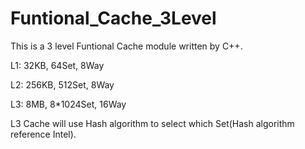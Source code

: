 # Funtional_Cache_3Level

This is a 3 level Funtional Cache module written by C++.


L1: 32KB, 64Set, 8Way

L2: 256KB, 512Set, 8Way

L3: 8MB, 8*1024Set, 16Way


L3 Cache will use Hash algorithm to select which Set(Hash algorithm reference Intel).
